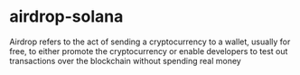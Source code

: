 # airdrop-solana
Airdrop refers to the act of sending a cryptocurrency to a wallet, usually for free, to either promote the cryptocurrency or enable developers to test out transactions over the blockchain without spending real money
